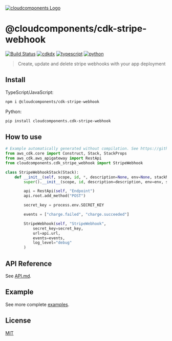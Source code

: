 [![cloudcomponents Logo](https://raw.githubusercontent.com/cloudcomponents/cdk-constructs/master/logo.png)](https://github.com/cloudcomponents/cdk-constructs)

# @cloudcomponents/cdk-stripe-webhook

[![Build Status](https://travis-ci.org/cloudcomponents/cdk-constructs.svg?branch=master)](https://travis-ci.org/cloudcomponents/cdk-constructs)
[![cdkdx](https://img.shields.io/badge/buildtool-cdkdx-blue.svg)](https://github.com/hupe1980/cdkdx)
[![typescript](https://img.shields.io/badge/jsii-typescript-blueviolet.svg)](https://www.npmjs.com/package/@cloudcomponents/cdk-stripe-webhook)
[![python](https://img.shields.io/badge/jsii-python-blueviolet.svg)](https://pypi.org/project/cloudcomponents.cdk-stripe-webhook/)

> Create, update and delete stripe webhooks with your app deployment

## Install

TypeScript/JavaScript:

```bash
npm i @cloudcomponents/cdk-stripe-webhook
```

Python:

```bash
pip install cloudcomponents.cdk-stripe-webhook
```

## How to use

```python
# Example automatically generated without compilation. See https://github.com/aws/jsii/issues/826
from aws_cdk.core import Construct, Stack, StackProps
from aws_cdk.aws_apigateway import RestApi
from cloudcomponents.cdk_stripe_webhook import StripeWebhook

class StripeWebhookStack(Stack):
    def __init__(self, scope, id, *, description=None, env=None, stackName=None, tags=None, synthesizer=None, terminationProtection=None):
        super().__init__(scope, id, description=description, env=env, stackName=stackName, tags=tags, synthesizer=synthesizer, terminationProtection=terminationProtection)

        api = RestApi(self, "Endpoint")
        api.root.add_method("POST")

        secret_key = process.env.SECRET_KEY

        events = ["charge.failed", "charge.succeeded"]

        StripeWebhook(self, "StripeWebhook",
            secret_key=secret_key,
            url=api.url,
            events=events,
            log_level="debug"
        )
```

## API Reference

See [API.md](./API.md).

## Example

See more complete [examples](https://github.com/cloudcomponents/cdk-constructs/tree/master/examples).

## License

[MIT](./LICENSE)
